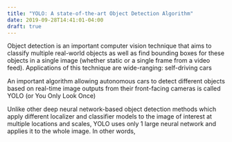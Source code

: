 ```yaml
---
title: "YOLO: A state-of-the-art Object Detection Algorithm"
date: 2019-09-28T14:41:01-04:00
draft: true
---
```


Object detection is an important computer vision technique that aims to classify multiple real-world objects as well as find bounding boxes for these objects in a single image (whether static or a single frame from a video feed). Applications of this technique are wide-ranging: self-driving cars

An important algorithm allowing autonomous cars to detect different objects based on real-time image outputs from their front-facing cameras is called YOLO (or You Only Look Once)

Unlike other deep neural network-based object detection methods which apply different localizer and classifier models to the image of interest at multiple locations and scales, YOLO uses only 1 large neural network and applies it to the whole image. In other words, 